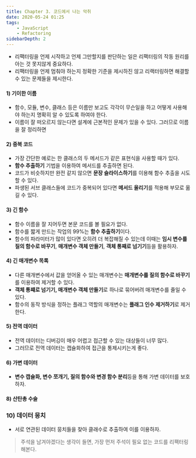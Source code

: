 ```yaml
---
title: Chapter 3. 코드에서 나는 악취
date: 2020-05-24 01:25
tags:
    - JavaScript
    - Refactoring
sidebarDepth: 2
---
```


- 리팩터링을 언제 시작하고 언제 그만할지를 판단하는 일은 리팩터링의 작동 원리를 아는 것 못지않게 중요하다.
- 리팩터링을 언제 멈춰야 하는지 정확한 기준을 제시하진 않고 리랙터링하면 해결할 수 있는 문제들을 제시한다.

#### 1) 기이한 이름
- 함수, 모듈, 변수, 클래스 등은 이름만 보고도 각각이 무슨일을 하고 어떻게 사용해야 하는지 명확히 알 수 있도록 하여야 한다.
- 이름이 잘 떠오르지 않는다면 설계에 근본적인 문제가 있을 수 있다. 그러므로 이름을 잘 정리하면 
#### 2) 중복 코드
- 가장 간단한 예로는 한 클래스의 두 메서드가 같은 표현식을 사용할 때가 있다.
- **함수 추출하기** 기법을 이용하여 메서드를 추출하면 된다.
- 코드가 비슷하지만 완전 같지 않으면 **문장 슬라이스하기**를 이용해 함수 추출을 시도할 수 있다.
- 파생된 서브 클래스들에 코드가 중복되어 있다면 **메서드 올리기**를 적용해 부모로 옮길 수 있다.

#### 3) 긴 함수
- 함수 이름을 잘 지어두면 본문 코드를 볼 필요가 없다.
- 함수를 짧게 만드는 작업의 99%는 **함수 추출하기**이다.
- 함수의 파라미터가 많이 있다면 오히려 더 복잡해질 수 있는데 이때는 **임시 변수를 질의 함수로 바꾸기**, **매개변수 객체 만들기**, **객체 통째로 넘기기**등을 활용하자.

#### 4) 긴 매개변수 목록
- 다른 매개변수에서 값을 얻어올 수 있는 매개변수는 **매개변수를 질의 함수로 바꾸기**를 이용하여 제거할 수 있다.
- **객체 통쨰로 넘기기, 매개변수 객체 만들기**로 하나로 묶어버려 매개변수를 줄일 수 있다.
- 함수의 동작 방식을 정하는 플래그 역할의 매개변수는 **플래그 인수 제거하기**로 제거한다.

#### 5) 전역 데이터
- 전역 데이터는 디버깅이 매우 어렵고 접근할 수 있는 대상들이 너무 많다.
- 그러므로 전역 데이터는 캡슐화하여 접근을 통제시키는게 좋다.

#### 6) 가변 데이터
- **변수 캡슐화, 변수 쪼개기, 질의 함수와 변경 함수 분리**등을 통해 가변 데이터를 보호하자.

#### 8) 산탄총 수술

### 10) 데이터 뭉치
- 서로 연관된 데이터 뭉치들을 찾아 클래수로 추출하여 이를 이용하자.

> 주석을 남겨야겠다는 생각이 들면, 가장 먼저 주석이 필요 없는 코드를 리팩터링 해본다.